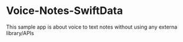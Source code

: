 # Voice-Notes-SwiftData
This sample app is about voice to text notes without using any externa library/APIs
